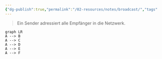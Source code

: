 ```yaml
---
{"dg-publish":true,"permalink":"/02-resources/notes/broadcast/","tags":["netzwerk"],"noteIcon":"","updated":"2025-08-26T16:35:02.717+02:00"}
---
```


> Ein Sender adressiert alle Empfänger in die Netzwerk.
```mermaid
graph LR
A --> B
A --> C
A --> D
A --> E
A --> F
```